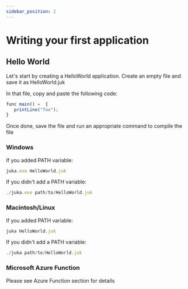 ```yaml
---
sidebar_position: 2
---
```


# Writing your first application

## Hello World
Let's start by creating a HelloWorld application.
Create an empty file and save it as HelloWorld.juk

In that file, copy and paste the following code:

```jsx
func main() =  {
   printLine("foo");
}
```

Once done, save the file and run an appropriate command to compile the file


### Windows
If you added PATH variable:

```jsx
juka.exe HelloWorld.juk
```

If you didn't add a PATH variable:
```jsx
./juka.exe path/to/HelloWorld.juk
```

### Macintosh/Linux

If you added PATH variable:

```jsx
juka HelloWorld.juk
```

If you didn't add a PATH variable:
```jsx
./juka path/to/HelloWorld.juk
```

### Microsoft Azure Function
Please see Azure Function section for details